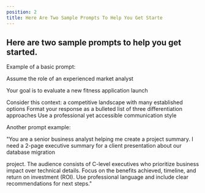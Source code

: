 ```yaml
---
position: 2
title: Here Are Two Sample Prompts To Help You Get Starte
---
```


## Here are two sample prompts to help you get started.





Example of a basic prompt:

Assume the role of an experienced market analyst



Your goal is to evaluate a new fitness application launch

Consider this context: a competitive landscape with many established options Format your response as a bulleted list of three differentiation approaches Use a professional yet accessible communication style





Another prompt example:



"You are a senior business analyst helping me create a project summary. I need a 2-page executive summary for a client presentation about our database migration

project. The audience consists of C-level executives who prioritize business impact over technical details. Focus on the benefits achieved, timeline, and return on investment (ROI). Use professional language and include clear recommendations for next steps."